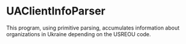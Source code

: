 # UAClientInfoParser
This program, using primitive parsing, accumulates information about organizations in Ukraine depending on the USREOU code.
